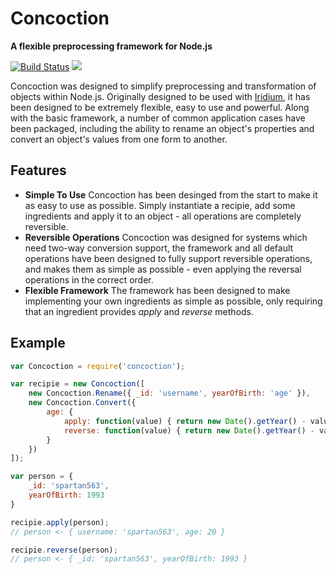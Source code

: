 # Concoction
**A flexible preprocessing framework for Node.js**

[![Build Status](https://travis-ci.org/SierraSoftworks/Concoction.png?branch=master)](https://travis-ci.org/SierraSoftworks/Concoction)
[![](https://badge.fury.io/js/concoction.png)](https://npmjs.org/package/concoction)

Concoction was designed to simplify preprocessing and transformation of objects within Node.js. Originally designed to be used with [Iridium][iridium_github], it has been designed to be extremely flexible, easy to use and powerful. Along with the basic framework, a number of common application cases have been packaged, including the ability to rename an object's properties and convert an object's values from one form to another.

## Features
- **Simple To Use** 
  Concoction has been desinged from the start to make it as easy to use as possible. Simply instantiate a recipie, add some ingredients and apply it to an object - all operations are completely reversible.
- **Reversible Operations** 
  Concoction was designed for systems which need two-way conversion support, the framework and all default operations have been designed to fully support reversible operations, and makes them as simple as possible - even applying the reversal operations in the correct order.
- **Flexible Framework** 
  The framework has been designed to make implementing your own ingredients as simple as possible, only requiring that an ingredient provides *apply* and *reverse* methods.

## Example
```javascript
var Concoction = require('concoction');

var recipie = new Concoction([
	new Concoction.Rename({ _id: 'username', yearOfBirth: 'age' }),
	new Concoction.Convert({ 
		age: {
			apply: function(value) { return new Date().getYear() - value; },
			reverse: function(value) { return new Date().getYear() - value; }
		}
	})
]);

var person = {
	_id: 'spartan563',
	yearOfBirth: 1993
}

recipie.apply(person);
// person <- { username: 'spartan563', age: 20 }

recipie.reverse(person);
// person <- { _id: 'spartan563', yearOfBirth: 1993 }
```

[iridium_github]: https://github.com/SierraSoftworks/Iridium